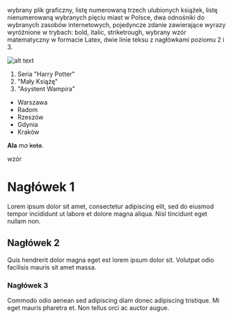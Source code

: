 wybrany plik graficzny,
listę numerowaną trzech ulubionych książek,
listę nienumerowaną wybranych pięciu miast w Polsce,
dwa odnośniki do wybranych zasobów internetowych,
pojedyncze zdanie zawierające wyrazy wyróżnione w trybach: bold, italic, striketrough,
wybrany wzór matematyczny w formacie Latex,
dwie linie teksu z nagłówkami poziomu 2 i 3.


![alt text]( https://static.wikia.nocookie.net/disney/images/b/b3/Zygzak_mcqueen_art.png/revision/latest?cb=20170125154546&path-prefix=pl "Obrazek 1")

1. Seria "Harry Potter"
2. "Mały Książę"
3. "Asystent Wampira"

+  Warszawa
+  Radom
+  Rzeszów
+  Gdynia
+  Kraków

[1]: https://pl.wikipedia.org/
[2]: https://www.youtube.com/

**Ala** *ma* ~~kota~~.

wzór

# Nagłówek 1
Lorem ipsum dolor sit amet, consectetur adipiscing elit, sed do eiusmod tempor incididunt ut labore et dolore magna aliqua. Nisl tincidunt eget nullam non.
## Nagłówek 2
Quis hendrerit dolor magna eget est lorem ipsum dolor sit. Volutpat odio facilisis mauris sit amet massa. 
### Nagłówek 3
Commodo odio aenean sed adipiscing diam donec adipiscing tristique. Mi eget mauris pharetra et. Non tellus orci ac auctor augue. 

